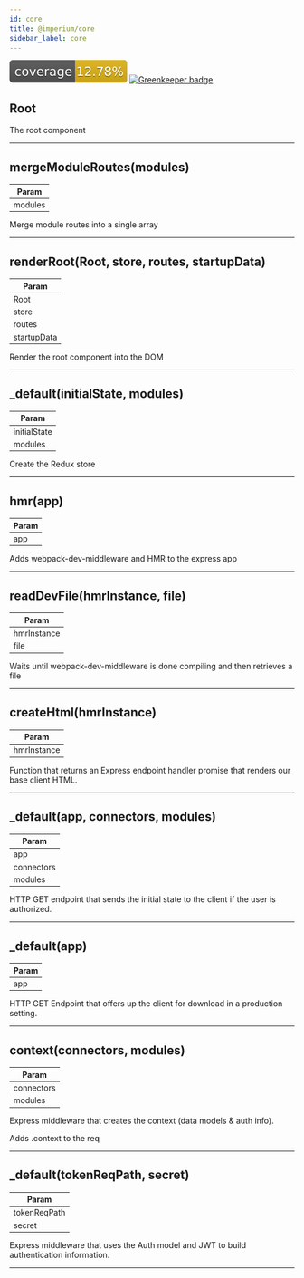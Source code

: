 ```yaml
---
id: core
title: @imperium/core
sidebar_label: core
---
```


[![Coverage_badge](../../docs/assets/coverage/core/coverage.svg)](assets/coverage/core/index.html) [![Greenkeeper badge](https://badges.greenkeeper.io/darkadept/imperium.svg)](https://greenkeeper.io/)

<a name="Root"></a>

## Root
The root component


* * *

<a name="mergeModuleRoutes"></a>

## mergeModuleRoutes(modules)

| Param |
| --- |
| modules | 

Merge module routes into a single array


* * *

<a name="renderRoot"></a>

## renderRoot(Root, store, routes, startupData)

| Param |
| --- |
| Root | 
| store | 
| routes | 
| startupData | 

Render the root component into the DOM


* * *

<a name="_default"></a>

## _default(initialState, modules)

| Param |
| --- |
| initialState | 
| modules | 

Create the Redux store


* * *

<a name="hmr"></a>

## hmr(app)

| Param |
| --- |
| app | 

Adds webpack-dev-middleware and HMR to the express app


* * *

<a name="readDevFile"></a>

## readDevFile(hmrInstance, file)

| Param |
| --- |
| hmrInstance | 
| file | 

Waits until webpack-dev-middleware is done compiling and then retrieves a file


* * *

<a name="createHtml"></a>

## createHtml(hmrInstance)

| Param |
| --- |
| hmrInstance | 

Function that returns an Express endpoint handler promise that renders our base client HTML.


* * *

<a name="_default"></a>

## _default(app, connectors, modules)

| Param |
| --- |
| app | 
| connectors | 
| modules | 

HTTP GET endpoint that sends the initial state to the client if the user is authorized.


* * *

<a name="_default"></a>

## _default(app)

| Param |
| --- |
| app | 

HTTP GET Endpoint that offers up the client for download in a production setting.


* * *

<a name="context"></a>

## context(connectors, modules)

| Param |
| --- |
| connectors | 
| modules | 

Express middleware that creates the context (data models & auth info).

Adds .context to the req


* * *

<a name="_default"></a>

## _default(tokenReqPath, secret)

| Param |
| --- |
| tokenReqPath | 
| secret | 

Express middleware that uses the Auth model and JWT to build authentication information.


* * *

